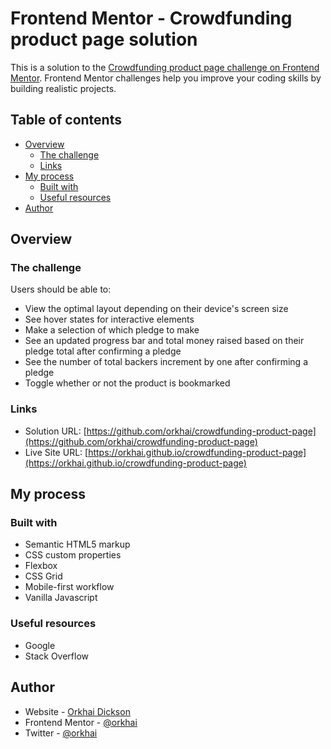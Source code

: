# Frontend Mentor - Crowdfunding product page solution

This is a solution to the [Crowdfunding product page challenge on Frontend Mentor](https://www.frontendmentor.io/challenges/crowdfunding-product-page-7uvcZe7ZR). Frontend Mentor challenges help you improve your coding skills by building realistic projects. 

## Table of contents

- [Overview](#overview)
  - [The challenge](#the-challenge)
  - [Links](#links)
- [My process](#my-process)
  - [Built with](#built-with)
  - [Useful resources](#useful-resources)
- [Author](#author)

## Overview

### The challenge

Users should be able to:

- View the optimal layout depending on their device's screen size
- See hover states for interactive elements
- Make a selection of which pledge to make
- See an updated progress bar and total money raised based on their pledge total after confirming a pledge
- See the number of total backers increment by one after confirming a pledge
- Toggle whether or not the product is bookmarked

### Links

- Solution URL: [https://github.com/orkhai/crowdfunding-product-page](https://github.com/orkhai/crowdfunding-product-page)
- Live Site URL: [https://orkhai.github.io/crowdfunding-product-page](https://orkhai.github.io/crowdfunding-product-page)

## My process

### Built with

- Semantic HTML5 markup
- CSS custom properties
- Flexbox
- CSS Grid
- Mobile-first workflow
- Vanilla Javascript

### Useful resources

- Google
- Stack Overflow

## Author

- Website - [Orkhai Dickson](https://www.github.com/orkhai)
- Frontend Mentor - [@orkhai](https://www.frontendmentor.io/profile/orkhai)
- Twitter - [@orkhai](https://www.twitter.com/orkhai_)
